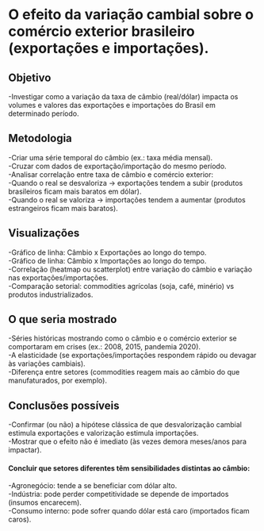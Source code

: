 # O efeito da variação cambial sobre o comércio exterior brasileiro (exportações e importações).

## Objetivo
-Investigar como a variação da taxa de câmbio (real/dólar) impacta os volumes e valores das exportações e importações do Brasil em determinado período.

## Metodologia
-Criar uma série temporal do câmbio (ex.: taxa média mensal). <br>
-Cruzar com dados de exportação/importação do mesmo período. <br>
-Analisar correlação entre taxa de câmbio e comércio exterior: <br>
-Quando o real se desvaloriza → exportações tendem a subir (produtos brasileiros ficam mais baratos em dólar). <br>
-Quando o real se valoriza → importações tendem a aumentar (produtos estrangeiros ficam mais baratos). <br>

## Visualizações 

-Gráfico de linha: Câmbio x Exportações ao longo do tempo. <br>
-Gráfico de linha: Câmbio x Importações ao longo do tempo. <br>
-Correlação (heatmap ou scatterplot) entre variação do câmbio e variação nas exportações/importações. <br>
-Comparação setorial: commodities agrícolas (soja, café, minério) vs produtos industrializados. <br>

## O que seria mostrado

-Séries históricas mostrando como o câmbio e o comércio exterior se comportaram em crises (ex.: 2008, 2015, pandemia 2020). <br>
-A elasticidade (se exportações/importações respondem rápido ou devagar às variações cambiais). <br>
-Diferença entre setores (commodities reagem mais ao câmbio do que manufaturados, por exemplo). <br>

## Conclusões possíveis

-Confirmar (ou não) a hipótese clássica de que desvalorização cambial estimula exportações e valorização estimula importações. <br>
-Mostrar que o efeito não é imediato (às vezes demora meses/anos para impactar). <br>

#### Concluir que setores diferentes têm sensibilidades distintas ao câmbio:
-Agronegócio: tende a se beneficiar com dólar alto. <br>
-Indústria: pode perder competitividade se depende de importados (insumos encarecem). <br>
-Consumo interno: pode sofrer quando dólar está caro (importados ficam caros). <br>

